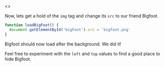 <<One column text>>

Now, lets get a hold of the `img` tag and change its `src` to our friend Bigfoot.

```javascript
function loadBigFoot() {
  document.getElementById('bigFoot').src = 'bigfoot.png'
}
```

Bigfoot should now load after the background. We did it!

Feel free to experiment with the `left` and `top` values to find a good place to hide Bigfoot.

